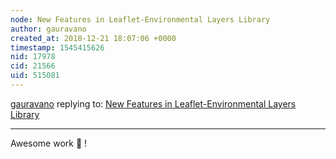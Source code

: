 ```yaml
---
node: New Features in Leaflet-Environmental Layers Library
author: gauravano
created_at: 2018-12-21 18:07:06 +0000
timestamp: 1545415626
nid: 17978
cid: 21566
uid: 515081
---
```




[gauravano](../profile/gauravano) replying to: [New Features in Leaflet-Environmental Layers Library](../notes/sagarpreet/12-20-2018/new-features-in-leaflet-environmental-layers)

----
Awesome work 🚀 !